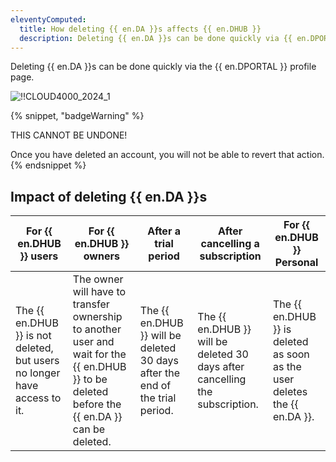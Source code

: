 ```yaml
---
eleventyComputed:
  title: How deleting {{ en.DA }}s affects {{ en.DHUB }}
  description: Deleting {{ en.DA }}s can be done quickly via {{ en.DPORTAL }}, and will impact {{ en.DHUB }} in different ways.
---
```


Deleting {{ en.DA }}s can be done quickly via the {{ en.DPORTAL }} profile page.

![!!CLOUD4000_2024_1](https://cdnweb.devolutions.net/docs/CLOUD4000_2024_1.png)

{% snippet, "badgeWarning" %}

THIS CANNOT BE UNDONE!

Once you have deleted an account, you will not be able to revert that action.
{% endsnippet %}

## Impact of deleting {{ en.DA }}s

| For {{ en.DHUB }} users | For {{ en.DHUB }} owners | After a trial period | After cancelling a subscription | For {{ en.DHUB }} Personal | 
|---------------------------|-----------------------|-----------------------|------------------------|--------------|
| The {{ en.DHUB }} is not deleted, but users no longer have access to it. | The owner will have to transfer ownership to another user and wait for the {{ en.DHUB }} to be deleted before the {{ en.DA }} can be deleted. | The {{ en.DHUB }} will be deleted 30 days after the end of the trial period. | The {{ en.DHUB }} will be deleted 30 days after cancelling the subscription. | The {{ en.DHUB }} is deleted as soon as the user deletes the {{ en.DA }}. |